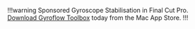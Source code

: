 !!!warning Sponsored
Gyroscope Stabilisation in Final Cut Pro.<br />
[Download Gyroflow Toolbox](https://gyroflowtoolbox.fcp.cafe) today from the Mac App Store.
!!!